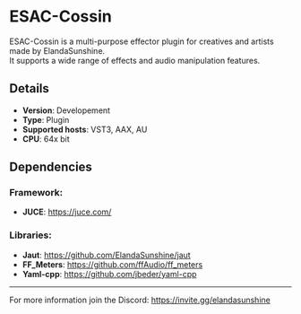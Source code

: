 # ESAC-Cossin 

ESAC-Cossin is a multi-purpose effector plugin for creatives and artists made by ElandaSunshine.  
It supports a wide range of effects and audio manipulation features.

[img]: https://img.shields.io/badge/Language-C%2B%2B-blue.svg

## Details
- **Version**: Developement
- **Type**: Plugin
- **Supported hosts**: VST3, AAX, AU
- **CPU**: 64x bit

## Dependencies

### Framework:
- **JUCE**: https://juce.com/

### Libraries:
- **Jaut**: https://github.com/ElandaSunshine/jaut
- **FF_Meters**: https://github.com/ffAudio/ff_meters
- **Yaml-cpp**: https://github.com/jbeder/yaml-cpp
-----------------------------------------------
For more information join the Discord:
https://invite.gg/elandasunshine
